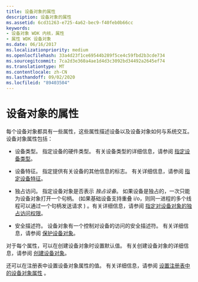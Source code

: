 ```yaml
---
title: 设备对象的属性
description: 设备对象的属性
ms.assetid: 6cd31263-e725-4a62-bec9-f40feb0b66cc
keywords:
- 设备对象 WDK 内核，属性
- 属性 WDK 设备对象
ms.date: 06/16/2017
ms.localizationpriority: medium
ms.openlocfilehash: 33a4d23f1ce69544b289f5ce4c59fbd2b3cde734
ms.sourcegitcommit: 7ca2d3e360a4ae1d4d3c3092bd34492a2645ef74
ms.translationtype: MT
ms.contentlocale: zh-CN
ms.lasthandoff: 09/02/2020
ms.locfileid: "89403504"
---
```

# <a name="properties-of-device-objects"></a>设备对象的属性





每个设备对象都具有一些属性，这些属性描述设备以及设备对象如何与系统交互。 设备对象属性包括：

-   设备类型。 指定设备的硬件类型。 有关设备类型的详细信息，请参阅 [指定设备类型](specifying-device-types.md)。

-   设备特征。 指定提供有关设备的其他信息的标志。 有关详细信息，请参阅 [指定设备特征](specifying-device-characteristics.md)。

-   独占访问。 指定设备对象是否表示 *独占设备*。 如果设备是独占的，一次只能为设备对象打开一个句柄。  (如果基础设备支持重叠 i/o，则同一进程的多个线程可以通过一个句柄发送请求 ) 。有关详细信息，请参阅 [指定对设备对象的独占访问权限](specifying-exclusive-access-to-device-objects.md)。

-   安全描述符。 设备对象有一个控制对设备的访问的安全描述符。 有关详细信息，请参阅 [保护设备对象](controlling-device-access.md)。

对于每个属性，可以在创建设备对象时设置默认值。 有关创建设备对象的详细信息，请参阅 [创建设备对象](creating-a-device-object.md)。

还可以在注册表中设置设备对象属性的值。 有关详细信息，请参阅 [设置注册表中的设备对象属性](setting-device-object-properties-in-the-registry.md) 。

 

 




